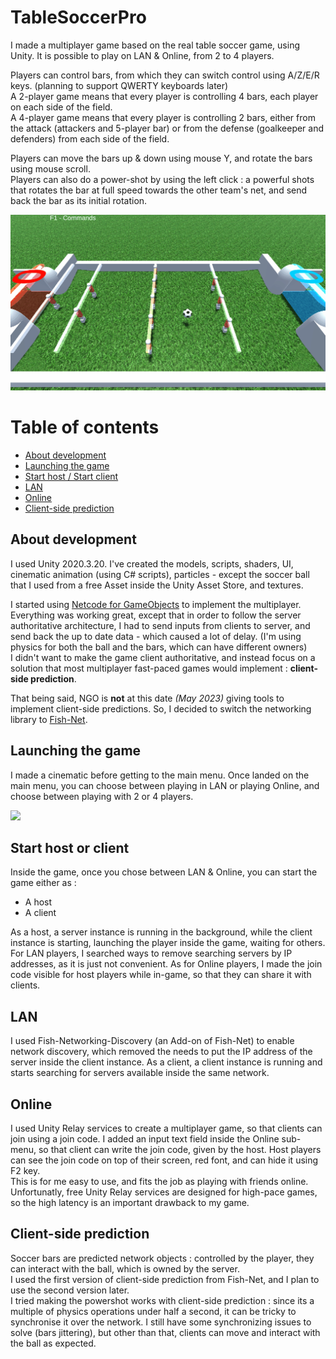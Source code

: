 # TableSoccerPro

I made a multiplayer game based on the real table soccer game, using Unity. It is possible to play on LAN & Online, from 2 to 4 players.

Players can control bars, from which they can switch control using A/Z/E/R keys. (planning to support QWERTY keyboards later)  
A 2-player game means that every player is controlling 4 bars, each player on each side of the field.  
A 4-player game means that every player is controlling 2 bars, either from the attack (attackers and 5-player bar) or from the defense (goalkeeper and defenders) from each side of the field.

Players can move the bars up & down using mouse Y, and rotate the bars using mouse scroll.  
Players can also do a power-shot by using the left click : a powerful shots that rotates the bar at full speed towards the other team's net, and send back the bar as its initial rotation.

![](https://github.com/maxence-vanhaezebroeke/TableSoccerPro/blob/main/gif-preview/TableSoccerPro-Gameplay.gif)

# Table of contents
* [About development](#about-development)
* [Launching the game](#launching-the-game)
* [Start host / Start client](#start-host-or-client)
* [LAN](#lan)
* [Online](#online)
* [Client-side prediction](#client-side-prediction)

## About development

I used Unity 2020.3.20. I've created the models, scripts, shaders, UI, cinematic animation (using C# scripts), particles - except the soccer ball that I used from a free Asset inside the Unity Asset Store, and textures.

I started using [Netcode for GameObjects](https://docs-multiplayer.unity3d.com/netcode/current/about/) to implement the multiplayer.  
Everything was working great, except that in order to follow the server authoritative architecture, I had to send inputs from clients to server, and send back the up to date data - which
caused a lot of delay. (I'm using physics for both the ball and the bars, which can have different owners)  
I didn't want to make the game client authoritative, and instead focus on a solution that most multiplayer fast-paced games would implement : **client-side prediction**.

That being said, NGO is **not** at this date *(May 2023)* giving tools to implement client-side predictions. So, I decided to switch the networking library to [Fish-Net](https://fish-networking.gitbook.io/docs/).

## Launching the game

I made a cinematic before getting to the main menu. Once landed on the main menu, you can choose between playing in LAN or playing Online, and choose between playing with 2 or 4 players.

![](https://github.com/maxence-vanhaezebroeke/TableSoccerPro/blob/main/gif-preview/TableSoccerPro-Cinematic-light.gif)

## Start host or client

Inside the game, once you chose between LAN & Online, you can start the game either as :
* A host
* A client

As a host, a server instance is running in the background, while the client instance is starting, launching the player inside the game, waiting for others.
For LAN players, I searched ways to remove searching servers by IP addresses, as it is just not convenient.
As for Online players, I made the join code visible for host players while in-game, so that they can share it with clients.

## LAN

I used Fish-Networking-Discovery (an Add-on of Fish-Net) to enable network discovery, which removed the needs to put the IP address of the server inside the client instance.
As a client, a client instance is running and starts searching for servers available inside the same network.

## Online

I used Unity Relay services to create a multiplayer game, so that clients can join using a join code.
I added an input text field inside the Online sub-menu, so that client can write the join code, given by the host. Host players can see the
join code on top of their screen, red font, and can hide it using F2 key.  
This is for me easy to use, and fits the job as playing with friends online. Unfortunatly, free Unity Relay services are designed for
high-pace games, so the high latency is an important drawback to my game.

## Client-side prediction

Soccer bars are predicted network objects : controlled by the player, they can interact with the ball, which is owned by the server.  
I used the first version of client-side prediction from Fish-Net, and I plan to use the second version later.  
I tried making the powershot works with client-side prediction : since its a multiple of physics operations under half a second, it can
be tricky to synchronise it over the network. I still have some synchronizing issues to solve (bars jittering), but other than that, 
clients can move and interact with the ball as expected.
